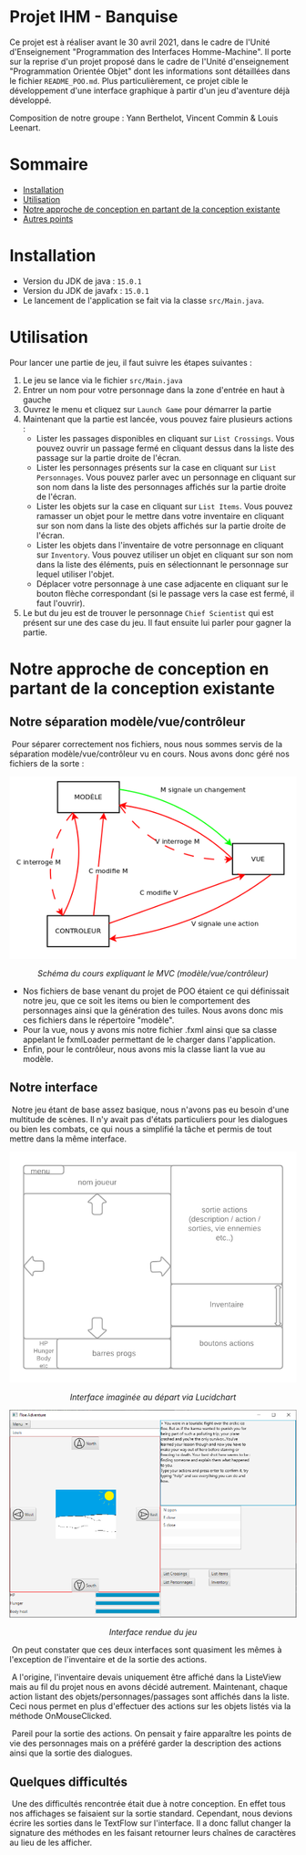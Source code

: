 # Projet IHM - Banquise
Ce projet est à réaliser avant le 30 avril 2021, dans le cadre de l'Unité d'Enseignement "Programmation des Interfaces Homme-Machine". Il porte sur la reprise d'un projet proposé dans le cadre de l'Unité d'enseignement "Programmation Orientée Objet" dont les informations sont détaillées dans le fichier `README_POO.md`. Plus particulièrement, ce projet cible le développement d'une interface graphique à partir d'un jeu d'aventure déjà développé.

Composition de notre groupe : Yann Berthelot, Vincent Commin & Louis Leenart.

# Sommaire
- [Installation <a id="installation">](#installation)
- [Utilisation <a id="utilisation">](#utilisation)
- [Notre approche de conception en partant de la conception existante <a id="conception">](#conception)
- [Autres points <a id="autres">](#autres)

# Installation
- Version du JDK de java : `15.0.1`
- Version du JDK de javafx : `15.0.1`
- Le lancement de l'application se fait via la classe `src/Main.java`.
# Utilisation
Pour lancer une partie de jeu, il faut suivre les étapes suivantes :
1. Le jeu se lance via le fichier `src/Main.java`
2. Entrer un nom pour votre personnage dans la zone d'entrée en haut à gauche
3. Ouvrez le menu et cliquez sur `Launch Game` pour démarrer la partie
4. Maintenant que la partie est lancée, vous pouvez faire plusieurs actions :
    - Lister les passages disponibles en cliquant sur `List Crossings`. Vous pouvez ouvrir un passage fermé en cliquant dessus dans la liste des passage sur la partie droite de l'écran.
    - Lister les personnages présents sur la case en cliquant sur `List Personnages`. Vous pouvez parler avec un personnage en cliquant sur son nom dans la liste des personnages affichés sur la partie droite de l'écran.
    - Lister les objets sur la case en cliquant sur `List Items`. Vous pouvez ramasser un objet pour le mettre dans votre inventaire en cliquant sur son nom dans la liste des objets affichés sur la partie droite de l'écran.
    - Lister les objets dans l'inventaire de votre personnage en cliquant sur `Inventory`. Vous pouvez utiliser un objet en cliquant sur son nom dans la liste des éléments, puis en sélectionnant le personnage sur lequel utiliser l'objet.
    - Déplacer votre personnage à une case adjacente en cliquant sur le bouton flèche correspondant (si le passage vers la case est fermé, il faut l'ouvrir).
5. Le but du jeu est de trouver le personnage `Chief Scientist` qui est présent sur une des case du jeu. Il faut ensuite lui parler pour gagner la partie.
# Notre approche de conception en partant de la conception existante

## Notre séparation modèle/vue/contrôleur

&nbsp;Pour séparer correctement nos fichiers, nous nous sommes servis de la séparation modèle/vue/contrôleur vu en cours. Nous avons donc géré nos fichiers de la sorte :

<p align="center"><img src="images/CRImages/MVC.PNG"></p>
<p align="center"><em>Schéma du cours expliquant le MVC (modèle/vue/contrôleur)</em></p>

- Nos fichiers de base venant du projet de POO étaient ce qui définissait notre jeu, que ce soit les items ou bien le comportement des personnages ainsi que la génération des tuiles. Nous avons donc mis ces fichiers dans le répertoire "modèle".
- Pour la vue, nous y avons mis notre fichier .fxml ainsi que sa classe appelant le fxmlLoader permettant de le charger dans l'application.
- Enfin, pour le contrôleur, nous avons mis la classe liant la vue au modèle.

## Notre interface

&nbsp;Notre jeu étant de base assez basique, nous n'avons pas eu besoin d'une multitude de scènes. Il n'y avait pas d'états particuliers pour les dialogues ou bien les combats, ce qui nous a simplifié la tâche et permis de tout mettre dans la même interface.

<p align="center"><img src="images/CRImages/POO%20-%20Interface%20Design.png"></p>
<p align="center"><em>Interface imaginée au départ via Lucidchart</em></p>

<p align="center"><img src="images/CRImages/POO_interface_jeu.PNG"></p>
<p align="center"><em>Interface rendue du jeu</em></p>

&nbsp;On peut constater que ces deux interfaces sont quasiment les mêmes à l'exception de l'inventaire et de la sortie des actions. 

&nbsp;A l'origine, l'inventaire devais uniquement être affiché dans la ListeView mais au fil du projet nous en avons décidé autrement. Maintenant, chaque action listant des objets/personnages/passages sont affichés dans la liste. Ceci nous permet en plus d'effectuer des actions sur les objets listés via la méthode OnMouseClicked.

&nbsp;Pareil pour la sortie des actions. On pensait y faire apparaître les points de vie des personnages mais on a préféré garder la description des actions ainsi que la sortie des dialogues.

## Quelques difficultés

&nbsp;Une des difficultés rencontrée était due à notre conception. En effet tous nos affichages se faisaient sur la sortie standard. Cependant, nous devions écrire les sorties dans le TextFlow sur l'interface. Il a donc fallut changer la signature des méthodes en les faisant retourner leurs chaînes de caractères au lieu de les afficher. 